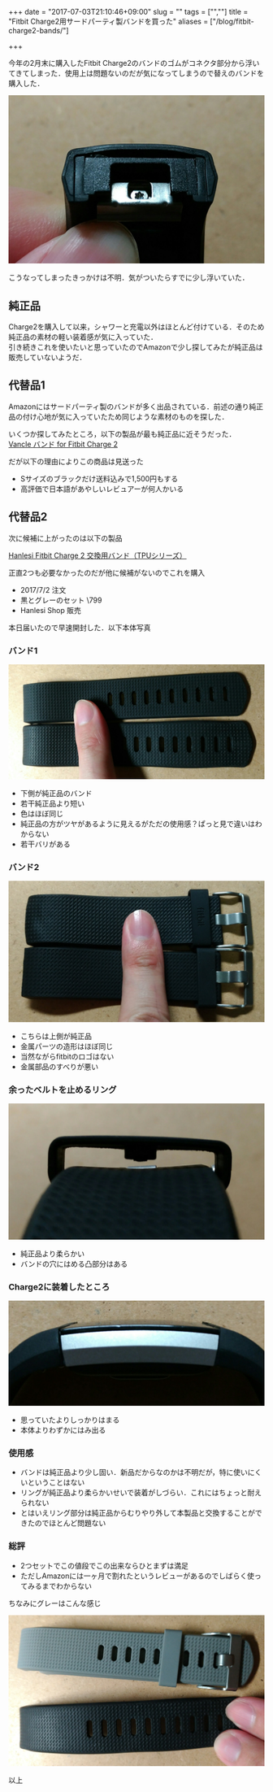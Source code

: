 +++
date = "2017-07-03T21:10:46+09:00"
slug = ""
tags = ["",""]
title = "Fitbit Charge2用サードパーティ製バンドを買った"
aliases = ["/blog/fitbit-charge2-bands/"]

+++

今年の2月末に購入したFitbit Charge2のバンドのゴムがコネクタ部分から浮いてきてしまった．使用上は問題ないのだが気になってしまうので替えのバンドを購入した．

<!--more-->

![old-band.jpg](/fitbit-charge2-bands/old-band.jpg)

こうなってしまったきっかけは不明．気がついたらすでに少し浮いていた．

## 純正品
Charge2を購入して以来，シャワーと充電以外はほとんど付けている．そのため純正品の素材の軽い装着感が気に入っていた．  
引き続きこれを使いたいと思っていたのでAmazonで少し探してみたが純正品は販売していないようだ．

## 代替品1
Amazonにはサードパーティ製のバンドが多く出品されている．前述の通り純正品の付け心地が気に入っていたため同じような素材のものを探した．

いくつか探してみたところ，以下の製品が最も純正品に近そうだった．  
[Vancle バンド for Fitbit Charge 2](https://amzn.to/3uVlpgB)

だが以下の理由によりこの商品は見送った

* Sサイズのブラックだけ送料込みで1,500円もする
* 高評価で日本語があやしいレビュアーが何人かいる

## 代替品2
次に候補に上がったのは以下の製品

[Hanlesi Fitbit Charge 2 交換用バンド（TPUシリーズ）](https://amzn.to/3trepHY)

正直2つも必要なかったのだが他に候補がないのでこれを購入

* 2017/7/2 注文
* 黒とグレーのセット \799
* Hanlesi Shop 販売

本日届いたので早速開封した．以下本体写真

### バンド1
![band1.jpg](/fitbit-charge2-bands/band1.jpg)

* 下側が純正品のバンド
* 若干純正品より短い
* 色はほぼ同じ
* 純正品の方がツヤがあるように見えるがただの使用感？ぱっと見で違いはわからない
* 若干バリがある

### バンド2
![band2.jpg](/fitbit-charge2-bands/band2.jpg)

* こちらは上側が純正品
* 金属パーツの造形はほぼ同じ
* 当然ながらfitbitのロゴはない
* 金属部品のすべりが悪い

### 余ったベルトを止めるリング
![ring.jpg](/fitbit-charge2-bands/ring.jpg)

* 純正品より柔らかい
* バンドの穴にはめる凸部分はある

### Charge2に装着したところ
![equipped.jpg](/fitbit-charge2-bands/equipped.jpg)

* 思っていたよりしっかりはまる
* 本体よりわずかにはみ出る

### 使用感
* バンドは純正品より少し固い．新品だからなのかは不明だが，特に使いにくいということはない
* リングが純正品より柔らかいせいで装着がしづらい．これにはちょっと耐えられない
* とはいえリング部分は純正品からむりやり外して本製品と交換することができたのでほとんど問題ない

### 総評
* 2つセットでこの値段でこの出来ならひとまずは満足
* ただしAmazonには一ヶ月で割れたというレビューがあるのでしばらく使ってみるまでわからない

ちなみにグレーはこんな感じ

![grey-edition.jpg](/fitbit-charge2-bands/grey-edition.jpg)

以上

